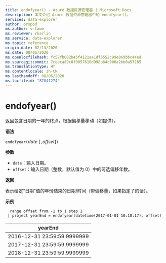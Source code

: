 ```yaml
---
title: endofyear() - Azure 数据资源管理器 | Microsoft Docs
description: 本文介绍 Azure 数据资源管理器中的 endofyear()。
services: data-explorer
author: orspod
ms.author: v-tawe
ms.reviewer: rkarlin
ms.service: data-explorer
ms.topic: reference
origin.date: 02/13/2020
ms.date: 08/06/2020
ms.openlocfilehash: fc57fb082b45f4121aa1df3552c99e069bbc44ed
ms.sourcegitcommit: 7ceeca89c0f0057610d998b64c000a2bb0a57285
ms.translationtype: HT
ms.contentlocale: zh-CN
ms.lasthandoff: 08/06/2020
ms.locfileid: "87841274"
---
```

# <a name="endofyear"></a>endofyear()

返回包含日期的一年的终点，根据偏移量移动（如提供）。

**语法**

`endofyear(`*date* [`,`*offset*]`)`

**参数**

* `date`：输入日期。
* `offset`：输入日期（整数，默认值为 0）中的可选偏移年数。

**返回**

表示给定“日期”值的年份结束的日期/时间（带偏移量，如果指定了的话）。

**示例**

```kusto
  range offset from -1 to 1 step 1
 | project yearEnd = endofyear(datetime(2017-01-01 10:10:17), offset) 
```

|yearEnd|
|---|
|2016-12-31 23:59:59.9999999|
|2017-12-31 23:59:59.9999999|
|2018-12-31 23:59:59.9999999|